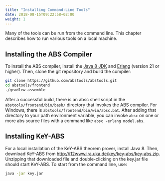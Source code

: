 ```yaml
---
title: "Installing Command-Line Tools"
date: 2018-08-15T09:22:58+02:00
weight: 1
---
```


Many of the tools can be run from the command line.  This chapter describes
how to run various tools on a local machine.

## Installing the ABS Compiler

To install the ABS compiler, install the [Java 8
JDK](https://java.com/en/download/ "Java 8 download site") and
[Erlang](https://www.erlang-solutions.com/resources/download.html
"Erlang binary distribution download") (version 21 or higher).  Then,
clone the git repository and build the compiler:

```bash
git clone https://github.com/abstools/abstools.git
cd abstools/frontend
./gradlew assemble
```

After a successful build, there is an absc shell script in the
`abstools/frontend/bin/bash/` directory that invokes the ABS compiler.  For
Windows, there is `abstools/frontend/bin/win/absc.bat`.  After adding that
directory to your path environment variable, you can invoke `absc` on one or
more abs source files with a command like `absc -erlang model.abs`.

## Installing KeY-ABS

For a local installation of the KeY-ABS theorem prover, install Java 8.  Then,
download KeY-ABS from http://i12www.ira.uka.de/key/key-abs/key-abs.zip.
Unzipping that downloaded file and double-clicking on the key.jar file should
start KeY-ABS.  To start from the command line, use:

```bash
java -jar key.jar
```
